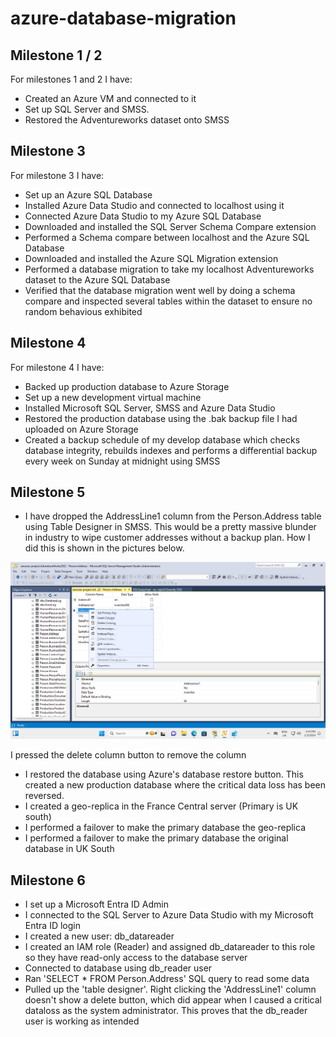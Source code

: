 # azure-database-migration

## Milestone 1 / 2

For milestones 1 and 2 I have:
- Created an Azure VM and connected to it
- Set up SQL Server and SMSS.
- Restored the Adventureworks dataset onto SMSS

## Milestone 3

For milestone 3 I have:

- Set up an Azure SQL Database
- Installed Azure Data Studio and connected to localhost using it
- Connected Azure Data Studio to my Azure SQL Database
- Downloaded and installed the SQL Server Schema Compare extension
- Performed a Schema compare between localhost and the Azure SQL Database
- Downloaded and installed the Azure SQL Migration extension
- Performed a database migration to take my localhost Adventureworks dataset to the Azure SQL Database
- Verified that the database migration went well by doing a schema compare and inspected several tables within the dataset to ensure no random behavious exhibited

## Milestone 4

For milestone 4 I have:

- Backed up production database to Azure Storage
- Set up a new development virtual machine
- Installed Microsoft SQL Server, SMSS and Azure Data Studio
- Restored the production database using the .bak backup file I had uploaded on Azure Storage
- Created a backup schedule of my develop database which checks database integrity, rebuilds indexes and performs a differential backup every week on Sunday at midnight using SMSS


## Milestone 5

- I have dropped the AddressLine1 column from the Person.Address table using Table Designer in SMSS. This would be a pretty massive blunder in industry to wipe customer addresses without a backup plan. How I did this is shown in the pictures below.

![](delete_column.png)

I pressed the delete column button to remove the column

- I restored the database using Azure's database restore button. This created a new production database where the critical data loss has been reversed.
- I created a geo-replica in the France Central server (Primary is UK south)
- I performed a failover to make the primary database the geo-replica
- I performed a failover to make the primary database the original database in UK South

## Milestone 6

- I set up a Microsoft Entra ID Admin
- I connected to the SQL Server to Azure Data Studio with my Microsoft Entra ID login
- I created a new user: db_datareader
- I created an IAM role (Reader) and assigned db_datareader to this role so they have read-only access to the database server
- Connected to database using db_reader user
- Ran 'SELECT * FROM Person.Address' SQL query to read some data
- Pulled up the 'table designer'. Right clicking the 'AddressLine1' column doesn't show a delete button, which did appear when I caused a critical dataloss as the system administrator. This proves that the db_reader user is working as intended
